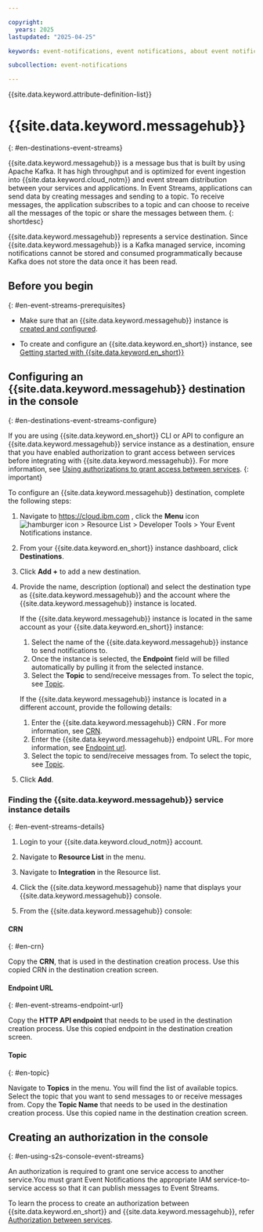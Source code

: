 ```yaml
---

copyright:
  years: 2025
lastupdated: "2025-04-25"

keywords: event-notifications, event notifications, about event notifications, destinations, Event Streams, event streams

subcollection: event-notifications

---
```


{{site.data.keyword.attribute-definition-list}}

# {{site.data.keyword.messagehub}}
{: #en-destinations-event-streams}

{{site.data.keyword.messagehub}} is a message bus that is built by using Apache Kafka. It has high throughput and is optimized for event ingestion into {{site.data.keyword.cloud_notm}} and event stream distribution between your services and applications. In Event Streams, applications can send data by creating messages and sending to a topic. To receive messages, the application subscribes to a topic and can choose to receive all the messages of the topic or share the messages between them. 
{: shortdesc}

{{site.data.keyword.messagehub}} represents a service destination. Since {{site.data.keyword.messagehub}} is a Kafka managed service, incoming notifications cannot be stored and consumed programmatically because Kafka does not store the data once it has been read.

## Before you begin 
{: #en-event-streams-prerequisites}

- Make sure that an {{site.data.keyword.messagehub}} instance is [created and configured](/docs/EventStreams?topic=EventStreams-quick_setup_guide&interface=ui).

- To create and configure an {{site.data.keyword.en_short}} instance, see [Getting started with {{site.data.keyword.en_short}}](/docs/event-notifications?topic=event-notifications-getting-started)

## Configuring an {{site.data.keyword.messagehub}} destination in the console
{: #en-destinations-event-streams-configure}

If you are using {{site.data.keyword.en_short}} CLI or API to configure an {{site.data.keyword.messagehub}} service instance as a destination, ensure that you have enabled authorization to grant access between services before integrating with {{site.data.keyword.messagehub}}. For more information, see [Using authorizations to grant access between services](#en-using-s2s-console-event-streams).
{: important}

To configure an {{site.data.keyword.messagehub}} destination, complete the following steps:

1. Navigate to https://cloud.ibm.com , click the **Menu** icon ![hamburger icon](images/icon_hamburger.svg) > Resource List > Developer Tools > Your Event Notifications instance.

1. From your {{site.data.keyword.en_short}} instance dashboard, click **Destinations**.

1. Click **Add +** to add a new destination.

1. Provide the name, description (optional) and select the destination type as {{site.data.keyword.messagehub}} and the account where the {{site.data.keyword.messagehub}} instance is located. 

      If the {{site.data.keyword.messagehub}} instance is located in the same account as your {{site.data.keyword.en_short}} instance:

      1. Select the name of the {{site.data.keyword.messagehub}} instance to send notifications to. 
      2. Once the instance is selected, the **Endpoint** field will be filled automatically by pulling it from the selected instance. 
      3. Select the **Topic** to send/receive messages from. To select the topic, see [Topic](#en-topic). 


      If the {{site.data.keyword.messagehub}} instance is located in a different account, provide the following details:

      1. Enter the {{site.data.keyword.messagehub}} CRN . For more information, see [CRN](#en-crn).
      2. Enter the {{site.data.keyword.messagehub}} endpoint URL. For more information, see [Endpoint url](#en-endpoint-url).
      3. Select the topic to send/receive messages from. To select the topic, see [Topic](#en-topic).


1. Click **Add**.

### Finding the {{site.data.keyword.messagehub}} service instance details
{: #en-event-streams-details}

1. Login to your {{site.data.keyword.cloud_notm}} account.

1. Navigate to **Resource List** in the menu.

1. Navigate to **Integration** in the Resource list.

1. Click the {{site.data.keyword.messagehub}} name that displays your {{site.data.keyword.messagehub}} console.

1. From the {{site.data.keyword.messagehub}} console: 

#### CRN
{: #en-crn}
    
Copy the **CRN**, that is used in the destination creation process. Use this copied CRN in the destination creation screen.

#### Endpoint URL
{: #en-event-streams-endpoint-url}

Copy the **HTTP API endpoint** that needs to be used in the destination creation process. Use this copied endpoint in the destination creation screen.

#### Topic
{: #en-topic}

Navigate to **Topics** in the menu. You will find the list of available topics. Select the topic that you want to send messages to or receive messages from. Copy the **Topic Name** that needs to be used in the destination creation process. Use this copied name in the destination creation screen.

## Creating an authorization in the console
{: #en-using-s2s-console-event-streams}

An authorization is required to grant one service access to another service.You must grant Event Notifications the appropriate IAM service-to-service access so that it can publish messages to Event Streams.

To learn the process to create an authorization between {{site.data.keyword.en_short}} and {{site.data.keyword.messagehub}}, refer [Authorization between services](/docs/event-notifications?topic=event-notifications-en-using-s2s-authorization). 
